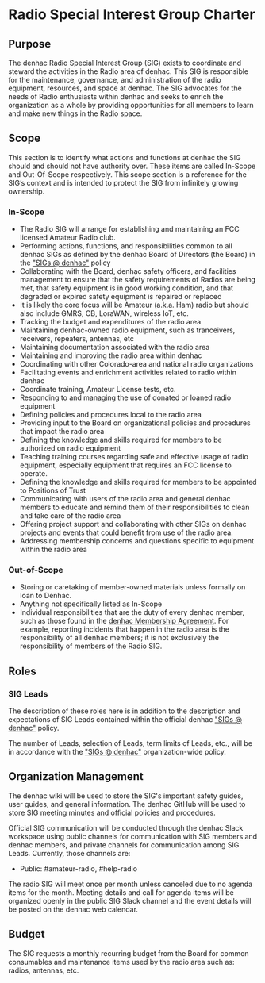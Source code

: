 # Radio Special Interest Group Charter

## Purpose
The denhac Radio Special Interest Group (SIG) exists to coordinate and steward the activities in the Radio area of denhac. This SIG is responsible for the maintenance, governance, and administration of the radio equipment, resources, and space at denhac. The SIG advocates for the needs of Radio enthusiasts within denhac and seeks to enrich the organization as a whole by providing opportunities for all members to learn and make new things in the Radio space.

## Scope
This section is to identify what actions and functions at denhac the SIG should and should not have authority over. These items are called In-Scope and Out-Of-Scope respectively. This scope section is a reference for the SIG’s context and is intended to protect the SIG from infinitely growing ownership.

### In-Scope
- The Radio SIG will arrange for establishing and maintaining an FCC licensed Amateur Radio club.
- Performing actions, functions, and responsibilities common to all denhac SIGs as defined by the denhac Board of Directors (the Board) in the ["SIGs @ denhac"](https://github.com/Denhac/denhac-official-docs/blob/main/sigs.md) policy
 - Collaborating with the Board, denhac safety officers, and facilities management to ensure that the safety requirements of Radios are being met, that safety equipment is in good working condition, and that degraded or expired safety equipment is repaired or replaced
 - It is likely the core focus will be Amateur (a.k.a. Ham) radio but should also include GMRS, CB, LoraWAN, wireless IoT, etc.
 - Tracking the budget and expenditures of the radio area
 - Maintaining denhac-owned radio equipment, such as tranceivers, receivers, repeaters, antennas, etc
 - Maintaining documentation associated with the radio area
 - Maintaining and improving the radio area within denhac
 - Coordinating with other Colorado-area and national radio organizations
- Facilitating events and enrichment activities related to radio within denhac
 - Coordinate training, Amateur License tests, etc.
 - Responding to and managing the use of donated or loaned radio equipment
 - Defining policies and procedures local to the radio area
 - Providing input to the Board on organizational policies and procedures that impact the radio area
 - Defining the knowledge and skills required for members to be authorized on radio equipment
 - Teaching training courses regarding safe and effective usage of radio equipment, especially equipment that requires an FCC license to operate.
 - Defining the knowledge and skills required for members to be appointed to Positions of Trust
 - Communicating with users of the radio area and general denhac members to educate and remind them of their responsibilities to clean and take care of the radio area
 - Offering project support and collaborating with other SIGs on denhac projects and events that could benefit from use of the radio area.
 - Addressing membership concerns and questions specific to equipment within the radio area

### Out-of-Scope
 - Storing or caretaking of member-owned materials unless formally on loan to Denhac.
 - Anything not specifically listed as In-Scope
 - Individual responsibilities that are the duty of every denhac member, such as those found in the [denhac Membership Agreement](https://github.com/Denhac/denhac-official-docs/blob/main/membership-agreement.md). For example, reporting incidents that happen in the radio area is the responsibility of all denhac members; it is not exclusively the responsibility of members of the Radio SIG.

## Roles
### SIG Leads
The description of these roles here is in addition to the description and expectations of SIG Leads contained within the official denhac ["SIGs @ denhac"](https://github.com/Denhac/denhac-official-docs/blob/main/sigs.md) policy.

The number of Leads, selection of Leads, term limits of Leads, etc., will be in accordance with the ["SIGs @ denhac"](https://github.com/Denhac/denhac-official-docs/blob/main/sigs.md) organization-wide policy.

## Organization Management
The denhac wiki will be used to store the SIG's important safety guides, user guides, and general information. The denhac GitHub will be used to store SIG meeting minutes and official policies and procedures.

Official SIG communication will be conducted through the denhac Slack workspace using public channels for communication with SIG members and denhac members, and private channels for communication among SIG Leads. Currently, those channels are:
 - Public: #amateur-radio, #help-radio

The radio SIG will meet once per month unless canceled due to no agenda items for the month. Meeting details and call for agenda items will be organized openly in the public SIG Slack channel and the event details will be posted on the denhac web calendar.

## Budget
The SIG requests a monthly recurring budget from the Board for common consumables and maintenance items used by the radio area such as: radios, antennas, etc.